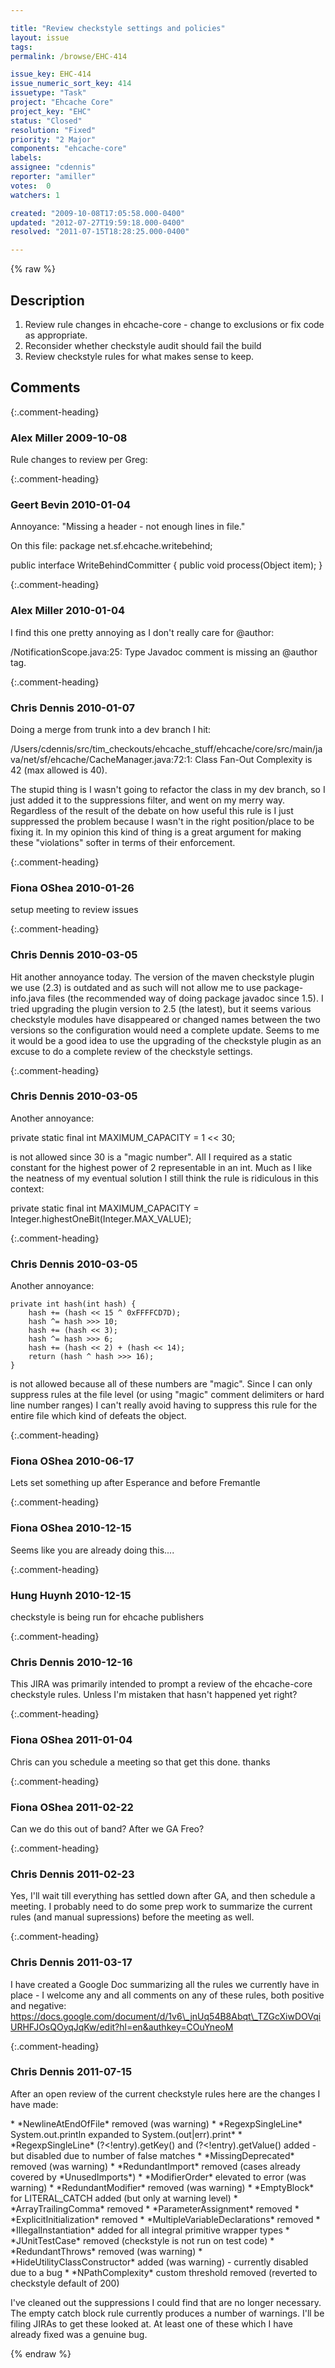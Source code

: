 ```yaml
---

title: "Review checkstyle settings and policies"
layout: issue
tags: 
permalink: /browse/EHC-414

issue_key: EHC-414
issue_numeric_sort_key: 414
issuetype: "Task"
project: "Ehcache Core"
project_key: "EHC"
status: "Closed"
resolution: "Fixed"
priority: "2 Major"
components: "ehcache-core"
labels: 
assignee: "cdennis"
reporter: "amiller"
votes:  0
watchers: 1

created: "2009-10-08T17:05:58.000-0400"
updated: "2012-07-27T19:59:18.000-0400"
resolved: "2011-07-15T18:28:25.000-0400"

---
```




{% raw %}



## Description

<div markdown="1" class="description">

1. Review rule changes in ehcache-core - change to exclusions or fix code as appropriate.
2. Reconsider whether checkstyle audit should fail the build
3. Review checkstyle rules for what makes sense to keep.

</div>

## Comments


{:.comment-heading}
### **Alex Miller** <span class="date">2009-10-08</span>

<div markdown="1" class="comment">

Rule changes to review per Greg:

<module name="ParameterNumber">
         <property name="max" value="12"/>
         <property name="tokens" value="CTOR_DEF"/>
     </module>

<module name="ClassDataAbstractionCoupling">
         <property name="max" value="12"/>
     </module>
     <module name="ClassFanOutComplexity">
         <property name="max" value="36"/>
     </module>
     <module name="CyclomaticComplexity">
         <property name="severity" value="error"/>
         <property name="max" value="12"/>
     </module>

</div>


{:.comment-heading}
### **Geert Bevin** <span class="date">2010-01-04</span>

<div markdown="1" class="comment">

Annoyance: "Missing a header - not enough lines in file."

On this file:
package net.sf.ehcache.writebehind;

public interface WriteBehindCommitter \{
  public void process(Object item);
\}

</div>


{:.comment-heading}
### **Alex Miller** <span class="date">2010-01-04</span>

<div markdown="1" class="comment">

I find this one pretty annoying as I don't really care for @author:

/NotificationScope.java:25: Type Javadoc comment is missing an @author tag.

</div>


{:.comment-heading}
### **Chris Dennis** <span class="date">2010-01-07</span>

<div markdown="1" class="comment">

Doing a merge from trunk into a dev branch I hit:

/Users/cdennis/src/tim\_checkouts/ehcache\_stuff/ehcache/core/src/main/java/net/sf/ehcache/CacheManager.java:72:1: Class Fan-Out Complexity is 42 (max allowed is 40).

The stupid thing is I wasn't going to refactor the class in my dev branch, so I just added it to the suppressions filter, and went on my merry way.  Regardless of the result of the debate on how useful this rule is I just suppressed the problem because I wasn't in the right position/place to be fixing it.  In my opinion this kind of thing is a great argument for making these "violations" softer in terms of their enforcement.

</div>


{:.comment-heading}
### **Fiona OShea** <span class="date">2010-01-26</span>

<div markdown="1" class="comment">

setup meeting to review issues

</div>


{:.comment-heading}
### **Chris Dennis** <span class="date">2010-03-05</span>

<div markdown="1" class="comment">

Hit another annoyance today.  The version of the maven checkstyle plugin we use (2.3) is outdated and as such will not allow me to use package-info.java files (the recommended way of doing package javadoc since 1.5).  I tried upgrading the plugin version to 2.5 (the latest), but it seems various checkstyle modules have disappeared or changed names between the two versions so the configuration would need a complete update.  Seems to me it would be a good idea to use the upgrading of the checkstyle plugin as an excuse to do a complete review of the checkstyle settings.

</div>


{:.comment-heading}
### **Chris Dennis** <span class="date">2010-03-05</span>

<div markdown="1" class="comment">

Another annoyance:

private static final int MAXIMUM\_CAPACITY = 1 << 30;

is not allowed since 30 is a "magic number".  All I required as a static constant for the highest power of 2 representable in an int.  Much as I like the neatness of my eventual solution I still think the rule is ridiculous in this context:

private static final int MAXIMUM\_CAPACITY = Integer.highestOneBit(Integer.MAX\_VALUE);


</div>


{:.comment-heading}
### **Chris Dennis** <span class="date">2010-03-05</span>

<div markdown="1" class="comment">

Another annoyance:

    private int hash(int hash) {
        hash += (hash << 15 ^ 0xFFFFCD7D);
        hash ^= hash >>> 10;
        hash += (hash << 3);
        hash ^= hash >>> 6;
        hash += (hash << 2) + (hash << 14);
        return (hash ^ hash >>> 16);
    }

is not allowed because all of these numbers are "magic".  Since I can only suppress rules at the file level (or using "magic" comment delimiters or hard line number ranges) I can't really avoid having to suppress this rule for the entire file which kind of defeats the object.

</div>


{:.comment-heading}
### **Fiona OShea** <span class="date">2010-06-17</span>

<div markdown="1" class="comment">

Lets set something up after Esperance and before Fremantle

</div>


{:.comment-heading}
### **Fiona OShea** <span class="date">2010-12-15</span>

<div markdown="1" class="comment">

Seems like you are already doing this....

</div>


{:.comment-heading}
### **Hung Huynh** <span class="date">2010-12-15</span>

<div markdown="1" class="comment">

checkstyle is being run for ehcache publishers

</div>


{:.comment-heading}
### **Chris Dennis** <span class="date">2010-12-16</span>

<div markdown="1" class="comment">

This JIRA was primarily intended to prompt a review of the ehcache-core checkstyle rules.  Unless I'm mistaken that hasn't happened yet right?

</div>


{:.comment-heading}
### **Fiona OShea** <span class="date">2011-01-04</span>

<div markdown="1" class="comment">

Chris can you schedule a meeting so that get this done. thanks

</div>


{:.comment-heading}
### **Fiona OShea** <span class="date">2011-02-22</span>

<div markdown="1" class="comment">

Can we do this out of band? After we GA Freo?

</div>


{:.comment-heading}
### **Chris Dennis** <span class="date">2011-02-23</span>

<div markdown="1" class="comment">

Yes, I'll wait till everything has settled down after GA, and then schedule a meeting.  I probably need to do some prep work to summarize the current rules (and manual supressions) before the meeting as well.

</div>


{:.comment-heading}
### **Chris Dennis** <span class="date">2011-03-17</span>

<div markdown="1" class="comment">

I have created a Google Doc summarizing all the rules we currently have in place - I welcome any and all comments on any of these rules, both positive and negative: https://docs.google.com/document/d/1v6\_jnUq54B8Abqt\_TZGcXiwDOVqiURHFJOsQOyqJqKw/edit?hl=en&authkey=COuYneoM

</div>


{:.comment-heading}
### **Chris Dennis** <span class="date">2011-07-15</span>

<div markdown="1" class="comment">

After an open review of the current checkstyle rules here are the changes I have made:

\* \*NewlineAtEndOfFile\* removed (was warning)
\* \*RegexpSingleLine\* System.out.println expanded to System.(out|err).print\*
\* \*RegexpSingleLine\* (?<!entry)\.getKey\(\) and (?<!entry)\.getValue\(\) added - but disabled due to number of false matches
\* \*MissingDeprecated\* removed (was warning)
\* \*RedundantImport\* removed (cases already covered by \*UnusedImports\*)
\* \*ModifierOrder\* elevated to error (was warning)
\* \*RedundantModifier\* removed (was warning)
\* \*EmptyBlock\* for LITERAL\_CATCH added (but only at warning level)
\* \*ArrayTrailingComma\* removed
\* \*ParameterAssignment\* removed
\* \*ExplicitInitialization\* removed
\* \*MultipleVariableDeclarations\* removed
\* \*IllegalInstantiation\* added for all integral primitive wrapper types
\* \*JUnitTestCase\* removed (checkstyle is not run on test code)
\* \*RedundantThrows\* removed (was warning)
\* \*HideUtilityClassConstructor\* added (was warning) - currently disabled due to a bug
\* \*NPathComplexity\* custom threshold removed (reverted to checkstyle default of 200)

I've cleaned out the suppressions I could find that are no longer necessary.  The empty catch block rule currently produces a number of warnings.  I'll be filing JIRAs to get these looked at.  At least one of these which I have already fixed was a genuine bug.

</div>



{% endraw %}
